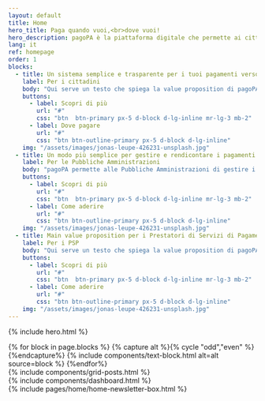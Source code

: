 ```yaml
---
layout: default
title: Home
hero_title: Paga quando vuoi,<br>dove vuoi!
hero_description: pagoPA è la piattaforma digitale che permette ai cittadini di effettuare pagamenti verso la Pubblica Amministrazione, in maniera trasparente e intuitiva.
lang: it
ref: homepage
order: 1
blocks: 
  - title: Un sistema semplice e trasparente per i tuoi pagamenti verso le PA
    label: Per i cittadini
    body: "Qui serve un testo che spiega la value proposition di pagoPA per il cittadino: grazie a pagoPA puoi scegliere dove pagare, a chi dare i costi di commissione e non devi preoccuparti della ricevuta."
    buttons:
      - label: Scopri di più
        url: "#"
        css: "btn  btn-primary px-5 d-block d-lg-inline mr-lg-3 mb-2"
      - label: Dove pagare
        url: "#"
        css: "btn btn-outline-primary px-5 d-block d-lg-inline"
    img: "/assets/images/jonas-leupe-426231-unsplash.jpg"
  - title: Un modo più semplice per gestire e rendicontare i pagamenti
    label: Per le Pubbliche Amministrazioni
    body: "pagoPA permette alle Pubbliche Amministrazioni di gestire i pagamenti in modo centralizzato, offrendo servizi automatici di rendicontazione e riconciliazione con un significativo risparmio nei costi di gestione."
    buttons:
      - label: Scopri di più
        url: "#"
        css: "btn  btn-primary px-5 d-block d-lg-inline mr-lg-3 mb-2"
      - label: Come aderire
        url: "#"
        css: "btn btn-outline-primary px-5 d-block d-lg-inline"
    img: "/assets/images/jonas-leupe-426231-unsplash.jpg"
  - title: Main value proposition per i Prestatori di Servizi di Pagamento
    label: Per i PSP
    body: "Qui serve un testo che spiega la value proposition di pagoPA per i PSP: aumento prospect? possibilità di offrire servizi a valore aggiunto? unico interlocutore?"
    buttons:
      - label: Scopri di più
        url: "#"
        css: "btn  btn-primary px-5 d-block d-lg-inline mr-lg-3 mb-2"
      - label: Come aderire
        url: "#"
        css: "btn btn-outline-primary px-5 d-block d-lg-inline"
    img: "/assets/images/jonas-leupe-426231-unsplash.jpg"
---
```


{% include hero.html %}

<main>
<div  class="container my-3 my-md-5 ">
    <section class="my-3 my-lg-5">
      {% for block in page.blocks %}
        {% capture alt %}{% cycle "odd","even" %}{%endcapture%}
        {% include components/text-block.html alt=alt source=block %}
      {%endfor%}
    </section>
    <section class="my-3 my-md-5">
      {% include components/grid-posts.html %}
    </section>
    <section class="my-3 my-md-5">
      {% include components/dashboard.html %}
    </section>
    </div>
</main>
<div class="py-3"></div>
<section id="newsletter" class="section-newsletter" >
        <div class="container py-3 py-lg-5">
          <div class="row">
            <div class="col-12 col-lg-8 offset-lg-2">
                {% include pages/home/home-newsletter-box.html %}
            </div>
          </div>
        </div>
</section>
